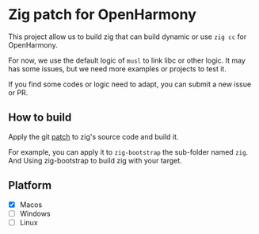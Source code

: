 # Zig patch for OpenHarmony

This project allow us to build zig that can build dynamic or use `zig cc` for OpenHarmony.

For now, we use the default logic of `musl` to link libc or other logic. It may has some issues, but we need more examples or projects to test it.

If you find some codes or logic need to adapt, you can submit a new issue or PR. 

## How to build

Apply the git [patch](./patch/zig-patch.patch) to zig's source code and build it.

For example, you can apply it to `zig-bootstrap` the sub-folder named `zig`. And Using zig-bootstrap to build zig with your target.

## Platform

- [x] Macos
- [ ] Windows
- [ ] Linux